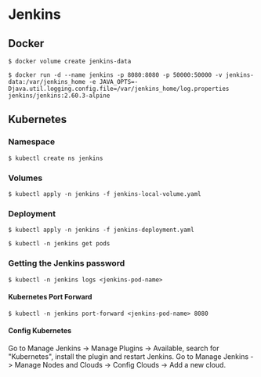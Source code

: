 # Jenkins

## Docker
```
$ docker volume create jenkins-data

$ docker run -d --name jenkins -p 8080:8080 -p 50000:50000 -v jenkins-data:/var/jenkins_home -e JAVA_OPTS=-Djava.util.logging.config.file=/var/jenkins_home/log.properties jenkins/jenkins:2.60.3-alpine
```

## Kubernetes

### Namespace
```
$ kubectl create ns jenkins
```

### Volumes
```
$ kubectl apply -n jenkins -f jenkins-local-volume.yaml
```

### Deployment
```
$ kubectl apply -n jenkins -f jenkins-deployment.yaml
```

```
$ kubectl -n jenkins get pods
```

### Getting the Jenkins password
```
$ kubectl -n jenkins logs <jenkins-pod-name>
```

#### Kubernetes Port Forward
```
$ kubectl -n jenkins port-forward <jenkins-pod-name> 8080
```

#### Config Kubernetes
Go to Manage Jenkins -> Manage Plugins -> Available, search for "Kubernetes", install the plugin and restart Jenkins.
Go to Manage Jenkins -> Manage Nodes and Clouds -> Config Clouds -> Add a new cloud.